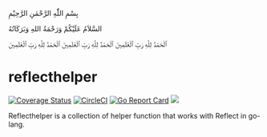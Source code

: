 بِسْمِ اللّٰهِ الرَّحْمٰنِ الرَّحِيْمِ

السَّلاَمُ عَلَيْكُمْ وَرَحْمَةُ اللهِ وَبَرَكَاتُهُ

ٱلْحَمْدُ لِلَّهِ رَبِّ ٱلْعَٰلَمِينَ
ٱلْحَمْدُ لِلَّهِ رَبِّ ٱلْعَٰلَمِينَ
ٱلْحَمْدُ لِلَّهِ رَبِّ ٱلْعَٰلَمِينَ

# reflecthelper
[![Coverage Status](https://coveralls.io/repos/github/fairyhunter13/reflecthelper/badge.svg?branch=master)](https://coveralls.io/github/fairyhunter13/reflecthelper?branch=master)
[![CircleCI](https://circleci.com/gh/fairyhunter13/reflecthelper.svg?style=shield)](https://circleci.com/gh/fairyhunter13/reflecthelper)
[![Go Report Card](https://goreportcard.com/badge/github.com/fairyhunter13/reflecthelper)](https://goreportcard.com/report/github.com/fairyhunter13/reflecthelper)
<a title="Doc for reflecthelper" target="_blank" href="https://pkg.go.dev/github.com/fairyhunter13/reflecthelper?tab=doc"><img src="https://img.shields.io/badge/go.dev-doc-007d9c?style=flat-square&logo=read-the-docs"></a>

Reflecthelper is a collection of helper function that works with Reflect in go-lang.
